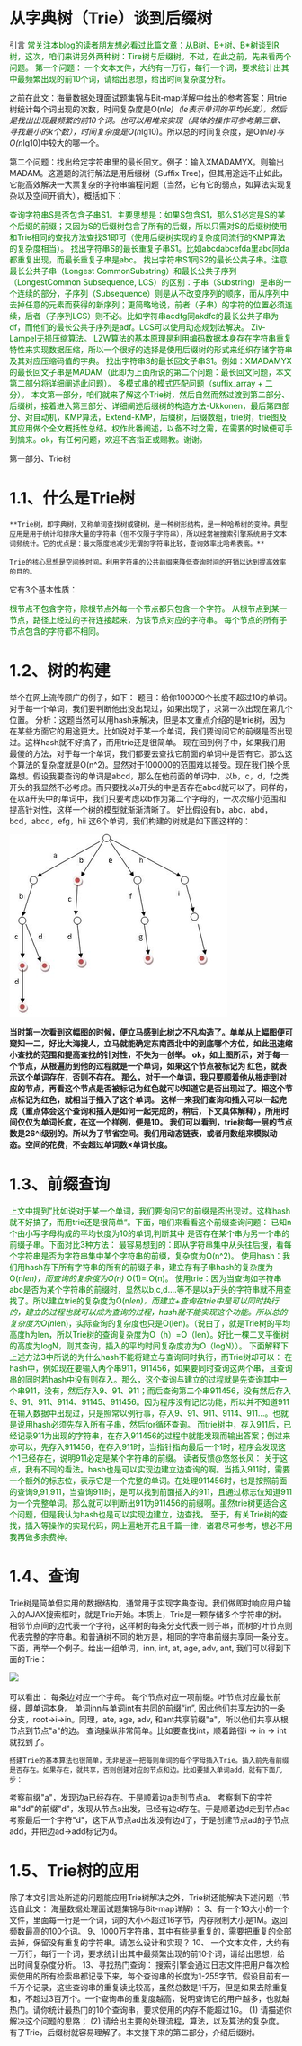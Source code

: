 # 从字典树（Trie）谈到后缀树
引言
<span style="color: green">
    常关注本blog的读者朋友想必看过此篇文章：从B树、B+树、B*树谈到R 树，这次，咱们来讲另外两种树：Tire树与后缀树。不过，在此之前，先来看两个问题。
    第一个问题： 一个文本文件，大约有一万行，每行一个词，要求统计出其中最频繁出现的前10个词，请给出思想，给出时间复杂度分析。

之前在此文：海量数据处理面试题集锦与Bit-map详解中给出的参考答案：用trie树统计每个词出现的次数，时间复杂度是O(n*le)（le表示单词的平均长度），然后是找出出现最频繁的前10个词。也可以用堆来实现（具体的操作可参考第三章、寻找最小的k个数），时间复杂度是O(n*lg10)。所以总的时间复杂度，是O(n*le)与O(n*lg10)中较大的哪一个。

第二个问题：找出给定字符串里的最长回文。例子：输入XMADAMYX。则输出MADAM。这道题的流行解法是用后缀树（Suffix Tree)，但其用途远不止如此，它能高效解决一大票复杂的字符串编程问题（当然，它有它的弱点，如算法实现复杂以及空间开销大），概括如下：


<span style="color: green">查询字符串S是否包含子串S1。主要思想是：如果S包含S1，那么S1必定是S的某个后缀的前缀；又因为S的后缀树包含了所有的后缀，所以只需对S的后缀树使用和Trie相同的查找方法查找S1即可（使用后缀树实现的复杂度同流行的KMP算法的复杂度相当）。 
找出字符串S的最长重复子串S1。比如abcdabcefda里abc同da都重复出现，而最长重复子串是abc。 
找出字符串S1同S2的最长公共子串。注意最长公共子串（Longest CommonSubstring）和最长公共子序列（LongestCommon Subsequence, LCS）的区别：子串（Substring）是串的一个连续的部分，子序列（Subsequence）则是从不改变序列的顺序，而从序列中去掉任意的元素而获得的新序列；更简略地说，前者（子串）的字符的位置必须连续，后者（子序列LCS）则不必。比如字符串acdfg同akdfc的最长公共子串为df，而他们的最长公共子序列是adf。LCS可以使用动态规划法解决。
Ziv-Lampel无损压缩算法。 LZW算法的基本原理是利用编码数据本身存在字符串重复特性来实现数据压缩，所以一个很好的选择是使用后缀树的形式来组织存储字符串及其对应压缩码值的字典。
找出字符串S的最长回文子串S1。例如：XMADAMYX的最长回文子串是MADAM（此即为上面所说的第二个问题：最长回文问题，本文第二部分将详细阐述此问题）。
多模式串的模式匹配问题（suffix_array + 二分）。
   本文第一部分，咱们就来了解这个Trie树，然后自然而然过渡到第二部分、后缀树，接着进入第三部分、详细阐述后缀树的构造方法-Ukkonen，最后第四部分、对自动机，KMP算法，Extend-KMP，后缀树，后缀数组，trie树，trie图及其应用做个全文概括性总结。权作此番阐述，以备不时之需，在需要的时候便可手到擒来。ok，有任何问题，欢迎不吝指正或赐教。谢谢。


第一部分、Trie树
# 1.1、什么是Trie树
    **Trie树，即字典树，又称单词查找树或键树，是一种树形结构，是一种哈希树的变种。典型应用是用于统计和排序大量的字符串（但不仅限于字符串），所以经常被搜索引擎系统用于文本词频统计。它的优点是：最大限度地减少无谓的字符串比较，查询效率比哈希表高。**

    Trie的核心思想是空间换时间。利用字符串的公共前缀来降低查询时间的开销以达到提高效率的目的。


它有3个基本性质：

<span style="color: green">根节点不包含字符，除根节点外每一个节点都只包含一个字符。
从根节点到某一节点，路径上经过的字符连接起来，为该节点对应的字符串。
每个节点的所有子节点包含的字符都不相同。
# 1.2、树的构建
举个在网上流传颇广的例子，如下：
    题目：给你100000个长度不超过10的单词。对于每一个单词，我们要判断他出没出现过，如果出现了，求第一次出现在第几个位置。
    分析：这题当然可以用hash来解决，但是本文重点介绍的是trie树，因为在某些方面它的用途更大。比如说对于某一个单词，我们要询问它的前缀是否出现过。这样hash就不好搞了，而用trie还是很简单。
    现在回到例子中，如果我们用最傻的方法，对于每一个单词，我们都要去查找它前面的单词中是否有它。那么这个算法的复杂度就是O(n^2)。显然对于100000的范围难以接受。现在我们换个思路想。假设我要查询的单词是abcd，那么在他前面的单词中，以b，c，d，f之类开头的我显然不必考虑。而只要找以a开头的中是否存在abcd就可以了。同样的，在以a开头中的单词中，我们只要考虑以b作为第二个字母的，一次次缩小范围和提高针对性，这样一个树的模型就渐渐清晰了。
    好比假设有b，abc，abd，bcd，abcd，efg，hii 这6个单词，我们构建的树就是如下图这样的：

![](1.jpg)

**当时第一次看到这幅图的时候，便立马感到此树之不凡构造了。单单从上幅图便可窥知一二，好比大海搜人，立马就能确定东南西北中的到底哪个方位，如此迅速缩小查找的范围和提高查找的针对性，不失为一创举。
ok，如上图所示，对于每一个节点，从根遍历到他的过程就是一个单词，如果这个节点被标记为 红色，就表示这个单词存在，否则不存在。
那么，对于一个单词，我只要顺着他从根走到对应的节点，再看这个节点是否被标记为红色就可以知道它是否出现过了。把这个节点标记为红色，就相当于插入了这个单词。
这样一来我们查询和插入可以一起完成（重点体会这个查询和插入是如何一起完成的，稍后，下文具体解释），所用时间仅仅为单词长度，在这一个样例，便是10。
我们可以看到，trie树每一层的节点数是26^i级别的。所以为了节省空间。我们用动态链表，或者用数组来模拟动态。空间的花费，不会超过单词数×单词长度。**

# 1.3、前缀查询
<span style="color: green">上文中提到”比如说对于某一个单词，我们要询问它的前缀是否出现过。这样hash就不好搞了，而用trie还是很简单“。下面，咱们来看看这个前缀查询问题：
已知n个由小写字母构成的平均长度为10的单词,判断其中 是否存在某个串为另一个串的前缀子串。下面对比3种方法：
最容易想到的：即从字符串集中从头往后搜，看每个字符串是否为字符串集中某个字符串的前缀，复杂度为O(n^2)。
使用hash：我们用hash存下所有字符串的所有的前缀子串，建立存有子串hash的复杂度为O(n*len)，而查询的复杂度为O(n)* O(1)= O(n)。
使用trie：因为当查询如字符串abc是否为某个字符串的前缀时，显然以b,c,d....等不是以a开头的字符串就不用查找了。所以建立trie的复杂度为O(n*len)，而建立+查询在trie中是可以同时执行的，建立的过程也就可以成为查询的过程，hash就不能实现这个功能。所以总的复杂度为O(n*len)，实际查询的复杂度也只是O(len)。（说白了，就是Trie树的平均高度h为len，所以Trie树的查询复杂度为O（h）=O（len）。好比一棵二叉平衡树的高度为logN，则其查询，插入的平均时间复杂度亦为O（logN））。
    下面解释下上述方法3中所说的为什么hash不能将建立与查询同时执行，而Trie树却可以：
在hash中，例如现在要输入两个串911，911456，如果要同时查询这两个串，且查询串的同时若hash中没有则存入。那么，这个查询与建立的过程就是先查询其中一个串911，没有，然后存入9、91、911；而后查询第二个串911456，没有然后存入9、91、911、9114、91145、911456。因为程序没有记忆功能，所以并不知道911在输入数据中出现过，只是照常以例行事，存入9、91、911、9114、911...。也就是说用hash必须先存入所有子串，然后for循环查询。
而trie树中，存入911后，已经记录911为出现的字符串，在存入911456的过程中就能发现而输出答案；倒过来亦可以，先存入911456，在存入911时，当指针指向最后一个1时，程序会发现这个1已经存在，说明911必定是某个字符串的前缀。
     读者反馈@悠悠长风： 关于这点，我有不同的看法。hash也是可以实现边建立边查询的啊。当插入911时，需要一个额外的标志位，表示它是一个完整的单词。在处理911456时，也是按照前面的查询9,91,911，当查询911时，是可以找到前面插入的911，且通过标志位知道911为一个完整单词。那么就可以判断出911为911456的前缀啊。虽然trie树更适合这个问题，但是我认为hash也是可以实现边建立，边查找。
    至于，有关Trie树的查找，插入等操作的实现代码，网上遍地开花且千篇一律，诸君尽可参考，想必不用我再做多余费神。
# 1.4、查询

Trie树是简单但实用的数据结构，通常用于实现字典查询。我们做即时响应用户输入的AJAX搜索框时，就是Trie开始。本质上，Trie是一颗存储多个字符串的树。相邻节点间的边代表一个字符，这样树的每条分支代表一则子串，而树的叶节点则代表完整的字符串。和普通树不同的地方是，相同的字符串前缀共享同一条分支。下面，再举一个例子。给出一组单词，inn, int, at, age, adv, ant, 我们可以得到下面的Trie：

![](3.gif.crdownload)

可以看出：
每条边对应一个字母。
每个节点对应一项前缀。叶节点对应最长前缀，即单词本身。
单词inn与单词int有共同的前缀“in”, 因此他们共享左边的一条分支，root->i->in。同理，ate, age, adv, 和ant共享前缀"a"，所以他们共享从根节点到节点"a"的边。
    查询操纵非常简单。比如要查找int，顺着路径i -> in -> int就找到了。

    搭建Trie的基本算法也很简单，无非是逐一把每则单词的每个字母插入Trie。插入前先看前缀是否存在。如果存在，就共享，否则创建对应的节点和边。比如要插入单词add，就有下面几步：
考察前缀"a"，发现边a已经存在。于是顺着边a走到节点a。
考察剩下的字符串"dd"的前缀"d"，发现从节点a出发，已经有边d存在。于是顺着边d走到节点ad
考察最后一个字符"d"，这下从节点ad出发没有边d了，于是创建节点ad的子节点add，并把边ad->add标记为d。
# 1.5、Trie树的应用

除了本文引言处所述的问题能应用Trie树解决之外，Trie树还能解决下述问题（节选自此文： 海量数据处理面试题集锦与Bit-map详解）：
3、有一个1G大小的一个文件，里面每一行是一个词，词的大小不超过16字节，内存限制大小是1M。返回频数最高的100个词。
9、1000万字符串，其中有些是重复的，需要把重复的全部去掉，保留没有重复的字符串。请怎么设计和实现？
10、 一个文本文件，大约有一万行，每行一个词，要求统计出其中最频繁出现的前10个词，请给出思想，给出时间复杂度分析。
13、寻找热门查询：
搜索引擎会通过日志文件把用户每次检索使用的所有检索串都记录下来，每个查询串的长度为1-255字节。假设目前有一千万个记录，这些查询串的重复读比较高，虽然总数是1千万，但是如果去除重复和，不超过3百万个。一个查询串的重复度越高，说明查询它的用户越多，也就越热门。请你统计最热门的10个查询串，要求使用的内存不能超过1G。
(1) 请描述你解决这个问题的思路；
(2) 请给出主要的处理流程，算法，以及算法的复杂度。
    有了Trie，后缀树就容易理解了。本文接下来的第二部分，介绍后缀树。



